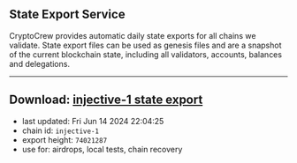 ## State Export Service
CryptoCrew provides automatic daily state exports for all chains we validate. State export files can be used as genesis files and are a snapshot of the current blockchain state, including all validators, accounts, balances and delegations.

---
**Download: [injective-1 state export](https://dl-eu2.ccvalidators.com/SERVICE/injective/injective-1_export_74021287.json)**
---

- last updated: Fri Jun 14 2024 22:04:25
- chain id: `injective-1`
- export height: `74021287`
- use for: airdrops, local tests, chain recovery
